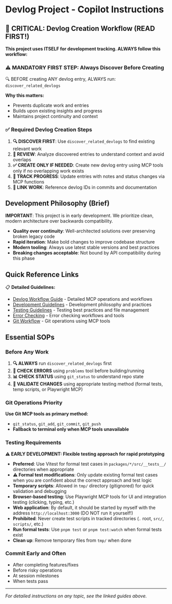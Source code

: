 # Devlog Project - Copilot Instructions

## 🚨 CRITICAL: Devlog Creation Workflow (READ FIRST!)

**This project uses ITSELF for development tracking. ALWAYS follow this workflow:**

### ⚠️ MANDATORY FIRST STEP: Always Discover Before Creating

🔍 BEFORE creating ANY devlog entry, ALWAYS run: `discover_related_devlogs`

**Why this matters:**
- Prevents duplicate work and entries  
- Builds upon existing insights and progress
- Maintains project continuity and context

### ✅ Required Devlog Creation Steps
1. **🔍 DISCOVER FIRST**: Use `discover_related_devlogs` to find existing relevant work
2. **📖 REVIEW**: Analyze discovered entries to understand context and avoid overlaps  
3. **✅ CREATE ONLY IF NEEDED**: Create new devlog entry using MCP tools only if no overlapping work exists
4. **📝 TRACK PROGRESS**: Update entries with notes and status changes via MCP functions
5. **🔗 LINK WORK**: Reference devlog IDs in commits and documentation

## Development Philosophy (Brief)

**IMPORTANT**: This project is in early development. We prioritize clean, modern architecture over backwards compatibility.

- **Quality over continuity**: Well-architected solutions over preserving broken legacy code
- **Rapid iteration**: Make bold changes to improve codebase structure  
- **Modern tooling**: Always use latest stable versions and best practices
- **Breaking changes acceptable**: Not bound by API compatibility during this phase

## Quick Reference Links

📋 **Detailed Guidelines:**
- [Devlog Workflow Guide](guides/devlog-workflow.md) - Detailed MCP operations and workflows
- [Development Guidelines](guides/development-guidelines.md) - Development philosophy and practices
- [Testing Guidelines](guides/testing-guidelines.md) - Testing best practices and file management
- [Error Checking](guides/error-checking.md) - Error checking workflows and tools
- [Git Workflow](guides/git-workflow.md) - Git operations using MCP tools

## Essential SOPs

### Before Any Work
1. **🔍 ALWAYS** run `discover_related_devlogs` first
2. **🔧 CHECK ERRORS** using `problems` tool before building/running
3. **📊 CHECK STATUS** using `git_status` to understand repo state
4. **🧪 VALIDATE CHANGES** using appropriate testing method (formal tests, temp scripts, or Playwright MCP)

### Git Operations Priority
**Use Git MCP tools as primary method:**
- `git_status`, `git_add`, `git_commit`, `git_push`
- **Fallback to terminal only when MCP tools unavailable**

### Testing Requirements
**⚠️ EARLY DEVELOPMENT: Flexible testing approach for rapid prototyping**
- **Preferred**: Use Vitest for formal test cases in `packages/*/src/__tests__/` directories when appropriate
- **⚠️ Formal test modifications**: Only update existing formal test cases when you are confident about the correct approach and test logic
- **Temporary scripts**: Allowed in `tmp/` directory (gitignored) for quick validation and debugging
- **Browser-based testing**: Use Playwright MCP tools for UI and integration testing (clicking, typing, etc.)
- **Web application**: By default, it should be started by myself with the address `http://localhost:3000` (DO NOT run it yourself!)
- **Prohibited**: Never create test scripts in tracked directories (`.` root, `src/`, `scripts/`, etc.)
- **Run formal tests**: Use `pnpm test` or `pnpm test:watch` when formal tests exist
- **Clean up**: Remove temporary files from `tmp/` when done

### Commit Early and Often
- After completing features/fixes
- Before risky operations  
- At session milestones
- When tests pass

---
*For detailed instructions on any topic, see the linked guides above.*
